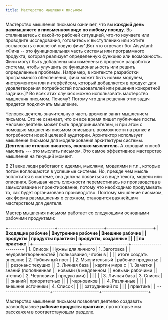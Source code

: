 ```yaml
---
title: Мастерство мышления письмом
---
```


Мастерство мышления письмом означает, что вы **каждый день размышляете**
**в письменном виде** **по любому поводу**. Вы сталкиваетесь с какой-то
рабочей ситуацией, что-то изучаете или проводите исследования,
готовитесь к выступлению или хотите согласовать с коллегой новую
фичу^[Вот что отвечает бот Aisystant: «Фича -- это
функциональная часть системы или программного продукта, которая
реализует определенную функцию или возможность. Фичи могут быть
добавлены или изменены в процессе разработки системы, чтобы улучшить ее
функциональность или решить определенные проблемы. Например, в контексте
разработки программного обеспечения, фича может быть новым модулем,
инструментом или интерфейсом, который добавляется в продукт для
удовлетворения потребностей пользователей или решения конкретной
задачи».]? Во всех этих случаях можно использовать
мастерство мышления письмом. Почему? Потому что для решения этих задач
придется подключать мышление.

Человек-деятель значительную часть времени занят мышлением письмом. Это
не означает, что он все время пишет публичные посты. Человек-деятель
может быть предпринимателем, и при этом с помощью мышления письмом
описывать возможности на рынке и потребности новой целевой аудитории.
Архитектор использует мышление письмом для моделирования архитектуры
системы. **Деятель не столько писатель, сколько мыслитель.** А хороший
способ мыслить --- это мыслить письмом. Это самое эффективное мастерство
мышления на текущий момент.

В 21 веке люди работают с идеями, мыслями, моделями и т.п., которые
потом воплощаются в успешные системы. Но, прежде чем мысль воплотится в
системе, она должна появиться в виде текста, модели или описания.
Большая часть сложности переместилась из производства в замысливание и
проектирование, потому что необходимо продумывать то, как будет
организовано производство. Поэтому мышление письмом, как форма
размышления о сложном, становится важнейшим мастерством для деятеля.

Мастер мышления письмом работает со следующими основными рабочими
продуктами:

+-----------------------+-----------------------+-----------------------+
| **Входящие рабочие    | **Внутренние рабочие  | **Внешние рабочие     |
| продукты**            | продукты практики**   | продукты, созданные   |
|                       |                       | по практике**         |
+-----------------------+-----------------------+-----------------------+
| 1\. Список            | Нужны для личного     | 1\. Заготовка         |
| неудовлетворенностей  | пользования, чтобы в  |                       |
|                       | итоге создать внешние | 2\. Публичный пост    |
| 2\. Мыслительный      | рабочие продукты:     |                       |
| резонанс текущих      |                       | 3\. Личная база       |
| картин мира с         | 1\. Заметки           | знаний (пополненная   |
| новыми (в медленном   |                       | новыми рабочими       |
| чтении)               | 2\. Черновики         | продуктами)           |
|                       |                       |                       |
| 3\. Личная база       | 3\. Список            |                       |
| знаний                | приоритетных          |                       |
|                       | черновиков            |                       |
| 4\. Различные         |                       |                       |
| внешние источники     | 4\. Список            |                       |
|                       | затруднений по        |                       |
|                       | практике              |                       |
+-----------------------+-----------------------+-----------------------+

Мастерство мышления письмом позволяет деятелю создавать разнообразные
**рабочие продукты практики**, про которые мы расскажем в
соответствующем разделе.
